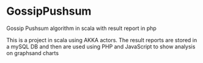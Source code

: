 GossipPushsum
=============

Gossip Pushsum algorithm in scala with result report in php 


This is a project in scala using AKKA actors. The result reports are stored in a mySQL DB
and then are used using PHP and JavaScript to show analysis on graphsand charts

